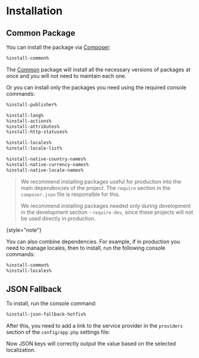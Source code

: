 # Installation

## Common Package

You can install the package via [Composer](https://getcomposer.org):

```Bash
%install-common%
```

The [Common](packages-common.md) package will install all the necessary versions of packages at once and you will not
need to maintain each one.

Or you can install only the packages you need using the required console commands:

```Bash
%install-publisher%

%install-lang%
%install-actions%
%install-attributes%
%install-http-statuses%

%install-locales%
%install-locale-list%

%install-native-country-names%
%install-native-currency-names%
%install-native-locale-names%
```

> We recommend installing packages useful for production into the main dependencies of the project.
> The `require` section in the `composer.json` file is responsible for this.
>
> We recommend installing packages needed only during development in the development section - `require-dev`,
> since these projects will not be used directly in production.
>
{style="note"}

You can also combine dependencies. For example, if in production you need to manage locales, then to install,
run the following console commands:

```Bash
%install-common%
%install-locales%
```

## JSON Fallback

<include from="snippets-library.topic" element-id="json-fallback-doesnt-need"/>

<include from="snippets-library.topic" element-id="json-fallback-doesnt-allow"/>

To install, run the console command:

```Bash
%install-json-fallback-hotfix%
```

After this, you need to add a link to the service provider in the `providers` section of the `config/app.php`
settings file:

<tabs>
    <tab title="Laravel 10+">
        <code-block src="json-fallback-install-laravel-10.php" lang="php"/>
    </tab>
    <tab title="Laravel 6-9">
        <code-block src="json-fallback-install-laravel-9.php" lang="php"/>
    </tab>
</tabs>

Now JSON keys will correctly output the value based on the selected localization.
